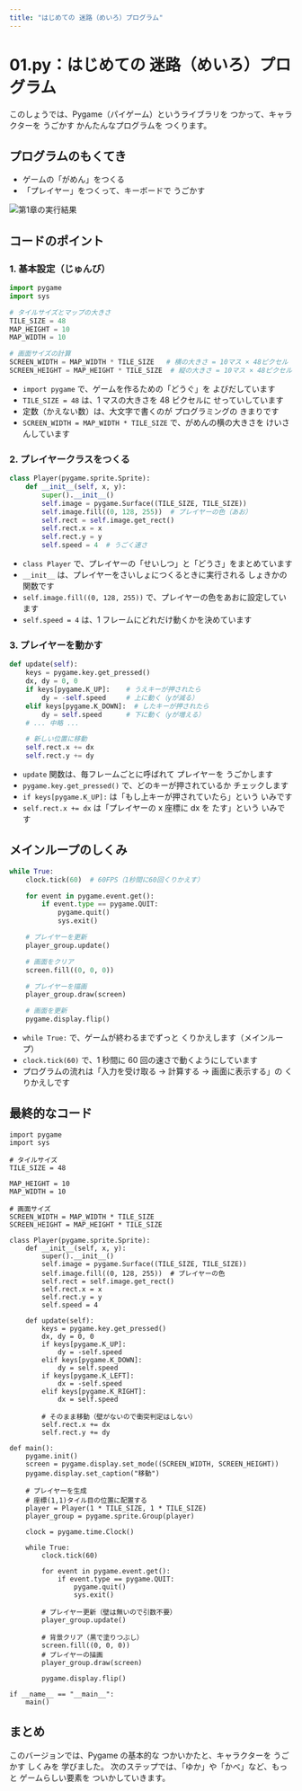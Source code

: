 ```yaml
---
title: "はじめての 迷路（めいろ）プログラム"
---
```


# 01.py：はじめての 迷路（めいろ）プログラム

このしょうでは、Pygame（パイゲーム）というライブラリを つかって、キャラクターを うごかす かんたんなプログラムを つくります。

## プログラムのもくてき

- ゲームの「がめん」をつくる
- 「プレイヤー」をつくって、キーボードで うごかす

![第1章の実行結果](image/maze_game/chapter01.png)

## コードのポイント

### 1. 基本設定（じゅんび）

```python
import pygame
import sys

# タイルサイズとマップの大きさ
TILE_SIZE = 48
MAP_HEIGHT = 10
MAP_WIDTH = 10

# 画面サイズの計算
SCREEN_WIDTH = MAP_WIDTH * TILE_SIZE   # 横の大きさ = 10マス × 48ピクセル
SCREEN_HEIGHT = MAP_HEIGHT * TILE_SIZE  # 縦の大きさ = 10マス × 48ピクセル
```

- `import pygame` で、ゲームを作るための「どうぐ」を よびだしています
- `TILE_SIZE = 48` は、1 マスの大きさを 48 ピクセルに せっていしています
- 定数（かえない数）は、大文字で書くのが プログラミングの きまりです
- `SCREEN_WIDTH = MAP_WIDTH * TILE_SIZE` で、がめんの横の大きさを けいさんしています

### 2. プレイヤークラスをつくる

```python
class Player(pygame.sprite.Sprite):
    def __init__(self, x, y):
        super().__init__()
        self.image = pygame.Surface((TILE_SIZE, TILE_SIZE))
        self.image.fill((0, 128, 255))  # プレイヤーの色（あお）
        self.rect = self.image.get_rect()
        self.rect.x = x
        self.rect.y = y
        self.speed = 4  # うごく速さ
```

- `class Player` で、プレイヤーの「せいしつ」と「どうさ」をまとめています
- `__init__` は、プレイヤーをさいしょにつくるときに実行される しょきかの関数です
- `self.image.fill((0, 128, 255))` で、プレイヤーの色をあおに設定しています
- `self.speed = 4` は、1 フレームにどれだけ動くかを決めています

### 3. プレイヤーを動かす

```python
def update(self):
    keys = pygame.key.get_pressed()
    dx, dy = 0, 0
    if keys[pygame.K_UP]:    # うえキーが押されたら
        dy = -self.speed     # 上に動く（yが減る）
    elif keys[pygame.K_DOWN]:  # したキーが押されたら
        dy = self.speed      # 下に動く（yが増える）
    # ... 中略 ...

    # 新しい位置に移動
    self.rect.x += dx
    self.rect.y += dy
```

- `update` 関数は、毎フレームごとに呼ばれて プレイヤーを うごかします
- `pygame.key.get_pressed()` で、どのキーが押されているか チェックします
- `if keys[pygame.K_UP]:` は「もし上キーが押されていたら」という いみです
- `self.rect.x += dx` は「プレイヤーの x 座標に dx を たす」という いみです

## メインループのしくみ

```python
while True:
    clock.tick(60)  # 60FPS（1秒間に60回くりかえす）

    for event in pygame.event.get():
        if event.type == pygame.QUIT:
            pygame.quit()
            sys.exit()

    # プレイヤーを更新
    player_group.update()

    # 画面をクリア
    screen.fill((0, 0, 0))

    # プレイヤーを描画
    player_group.draw(screen)

    # 画面を更新
    pygame.display.flip()
```

- `while True:` で、ゲームが終わるまでずっと くりかえします（メインループ）
- `clock.tick(60)` で、1 秒間に 60 回の速さで動くようにしています
- プログラムの流れは「入力を受け取る → 計算する → 画面に表示する」の くりかえしです

## 最終的なコード

```
import pygame
import sys

# タイルサイズ
TILE_SIZE = 48

MAP_HEIGHT = 10
MAP_WIDTH = 10

# 画面サイズ
SCREEN_WIDTH = MAP_WIDTH * TILE_SIZE
SCREEN_HEIGHT = MAP_HEIGHT * TILE_SIZE

class Player(pygame.sprite.Sprite):
    def __init__(self, x, y):
        super().__init__()
        self.image = pygame.Surface((TILE_SIZE, TILE_SIZE))
        self.image.fill((0, 128, 255))  # プレイヤーの色
        self.rect = self.image.get_rect()
        self.rect.x = x
        self.rect.y = y
        self.speed = 4

    def update(self):
        keys = pygame.key.get_pressed()
        dx, dy = 0, 0
        if keys[pygame.K_UP]:
            dy = -self.speed
        elif keys[pygame.K_DOWN]:
            dy = self.speed
        if keys[pygame.K_LEFT]:
            dx = -self.speed
        elif keys[pygame.K_RIGHT]:
            dx = self.speed

        # そのまま移動（壁がないので衝突判定はしない）
        self.rect.x += dx
        self.rect.y += dy

def main():
    pygame.init()
    screen = pygame.display.set_mode((SCREEN_WIDTH, SCREEN_HEIGHT))
    pygame.display.set_caption("移動")

    # プレイヤーを生成
    # 座標(1,1)タイル目の位置に配置する
    player = Player(1 * TILE_SIZE, 1 * TILE_SIZE)
    player_group = pygame.sprite.Group(player)

    clock = pygame.time.Clock()

    while True:
        clock.tick(60)

        for event in pygame.event.get():
            if event.type == pygame.QUIT:
                pygame.quit()
                sys.exit()

        # プレイヤー更新（壁は無いので引数不要）
        player_group.update()

        # 背景クリア（黒で塗りつぶし）
        screen.fill((0, 0, 0))
        # プレイヤーの描画
        player_group.draw(screen)

        pygame.display.flip()

if __name__ == "__main__":
    main()
```

## まとめ

このバージョンでは、Pygame の基本的な つかいかたと、キャラクターを うごかす しくみを 学びました。
次のステップでは、「ゆか」や「かべ」など、もっと ゲームらしい要素を ついかしていきます。
